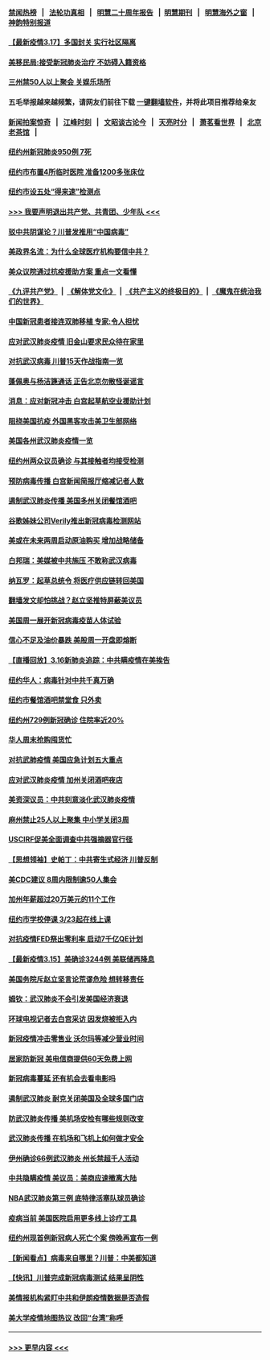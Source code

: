 #### [禁闻热榜](热点新闻.md?=0)  &nbsp;&nbsp;|&nbsp;&nbsp; [法轮功真相](https://github.com/gfw-breaker/truth/blob/master/README.md?=0) &nbsp;&nbsp;|&nbsp;&nbsp; [明慧二十周年报告](https://github.com/gfw-breaker/mh-reports/blob/master/README.md?=0) &nbsp;&nbsp;|&nbsp;&nbsp;[明慧期刊](https://github.com/gfw-breaker/mh-qikan) &nbsp;&nbsp;|&nbsp;&nbsp; [明慧海外之窗](https://github.com/gfw-breaker/mh-news/blob/master/README.md?=0) &nbsp;&nbsp;|&nbsp;&nbsp; [神韵特别报道](https://github.com/gfw-breaker/mh-news/blob/master/shenyun.md?=0)
#### [【最新疫情3.17】多国封关 实行社区隔离](../pages/nsc412/n11945621.md?t=03171502) 
#### [美移民局:接受新冠肺炎治疗 不妨碍入籍资格](../pages/nsc412/n11946121.md?t=03171502) 
#### [三州禁50人以上聚会  关娱乐场所](../pages/nsc412/n11946100.md?t=03171502) 
#### 五毛举报越来越频繁，请网友们前往下载 [一键翻墙软件](https://github.com/gfw-breaker/ssr-accounts)，并将此项目推荐给亲友
#### [新闻拍案惊奇](https://github.com/gfw-breaker/banned-news/blob/master/pages/link4.md) &nbsp;&nbsp;|&nbsp;&nbsp; [江峰时刻](https://github.com/gfw-breaker/banned-news/blob/master/pages/link4.md) &nbsp;&nbsp;|&nbsp;&nbsp; [文昭谈古论今](https://github.com/gfw-breaker/banned-news/blob/master/pages/link4.md) &nbsp;&nbsp;|&nbsp;&nbsp; [天亮时分](https://github.com/gfw-breaker/banned-news/blob/master/pages/link4.md) &nbsp;&nbsp;|&nbsp;&nbsp; [萧茗看世界](https://github.com/gfw-breaker/banned-news/blob/master/pages/link4.md) &nbsp;&nbsp;|&nbsp;&nbsp; [北京老茶馆](https://github.com/gfw-breaker/banned-news/blob/master/pages/link4.md) &nbsp;&nbsp;|&nbsp;&nbsp; 
#### [纽约州新冠肺炎950例 7死](../pages/nsc412/n11946095.md?t=03171502) 
#### [纽约市布置4所临时医院 准备1200多张床位](../pages/nsc412/n11946092.md?t=03171502) 
#### [纽约市设五处“得来速”检测点](../pages/nsc412/n11946087.md?t=03171502) 
#### [>>> 我要声明退出共产党、共青团、少年队 <<<](https://github.com/begood0513/goodnews/blob/master/quit/letter.md) 
#### [驳中共阴谋论？川普发推用“中国病毒”](../pages/nsc412/n11945945.md?t=03171502) 
#### [美政界名流：为什么全球医疗机构要信中共？](../pages/nsc412/n11945479.md?t=03171502) 
#### [美众议院通过抗疫援助方案 重点一文看懂](../pages/nsc412/n11945750.md?t=03171502) 
#### [《九评共产党》](https://github.com/begood0513/9ping.md/blob/master/README.md) &nbsp;|&nbsp; [《解体党文化》](../../../../jtdwh.md/blob/master/README.md)  &nbsp;|&nbsp; [《共产主义的终极目的》](../../../../gczydzjmd.md/blob/master/README.md) &nbsp;|&nbsp; [《魔鬼在统治我们的世界》](../../../../mgztzwmdsj.md/blob/master/README.md) 
#### [中国新冠患者接连双肺移植 专家:令人担忧](../pages/nsc412/n11945516.md?t=03171502) 
#### [应对武汉肺炎疫情 旧金山要求民众待在家里](../pages/nsc412/n11945757.md?t=03171502) 
#### [对抗武汉病毒 川普15天作战指南一览](../pages/nsc412/n11945503.md?t=03171502) 
#### [蓬佩奥与杨洁篪通话 正告北京勿散怪诞谣言](../pages/nsc412/n11945291.md?t=03171502) 
#### [消息：应对新冠冲击 白宫起草航空业援助计划](../pages/nsc412/n11945237.md?t=03171502) 
#### [阻挠美国抗疫 外国黑客攻击美卫生部网络](../pages/nsc412/n11945190.md?t=03171502) 
#### [美国各州武汉肺炎疫情一览](../pages/nsc412/n11944066.md?t=03171502) 
#### [纽约州两众议员确诊 与其接触者均接受检测](../pages/nsc412/n11944930.md?t=03171502) 
#### [预防病毒传播 白宫新闻简报厅缩减记者人数](../pages/nsc412/n11945023.md?t=03171502) 
#### [遏制武汉肺炎传播 美国多州关闭餐馆酒吧](../pages/nsc412/n11944857.md?t=03171502) 
#### [谷歌姊妹公司Verily推出新冠病毒检测网站](../pages/nsc412/n11945017.md?t=03171502) 
#### [美或在未来两周启动原油购买 增加战略储备](../pages/nsc412/n11944956.md?t=03171502) 
#### [白邦瑞：美媒被中共施压 不敢称武汉病毒](../pages/nsc412/n11944815.md?t=03171502) 
#### [纳瓦罗：起草总统令 将医疗供应链转回美国](../pages/nsc412/n11944808.md?t=03171502) 
#### [翻墙发文却怕挑战？赵立坚推特屏蔽美议员](../pages/nsc412/n11944758.md?t=03171502) 
#### [美国周一展开新冠病毒疫苗人体试验](../pages/nsc412/n11944761.md?t=03171502) 
#### [信心不足及油价暴跌 美股周一开盘即熔断](../pages/nsc412/n11944728.md?t=03171502) 
#### [【直播回放】3.16新肺炎追踪：中共瞒疫情在美挨告](../pages/nsc412/n11944429.md?t=03171502) 
#### [纽约华人：病毒针对中共千真万确](../pages/nsc412/n11942905.md?t=03171502) 
#### [纽约市餐馆酒吧禁堂食  只外卖](../pages/nsc412/n11943729.md?t=03171502) 
#### [纽约州729例新冠确诊  住院率近20%](../pages/nsc412/n11943724.md?t=03171502) 
#### [华人周末抢购囤货忙](../pages/nsc412/n11943687.md?t=03171502) 
#### [对抗武肺疫情 美国应急计划五大重点](../pages/nsc412/n11943193.md?t=03171502) 
#### [应对武汉肺炎疫情 加州关闭酒吧夜店](../pages/nsc412/n11943540.md?t=03171502) 
#### [美资深议员：中共刻意淡化武汉肺炎疫情](../pages/nsc412/n11943061.md?t=03171502) 
#### [麻州禁止25人以上聚集   中小学关闭3周](../pages/nsc412/n11943154.md?t=03171502) 
#### [USCIRF促美全面调查中共强摘器官行径](../pages/nsc412/n11942904.md?t=03171502) 
#### [【思想领袖】史帕丁：中共寄生式经济 川普反制](../pages/nsc412/n11805341.md?t=03171502) 
#### [美CDC建议 8周内限制逾50人集会](../pages/nsc412/n11942944.md?t=03171502) 
#### [加州年薪超过20万美元的11个工作](../pages/nsc412/n11919113.md?t=03171502) 
#### [纽约市学校停课   3/23起在线上课](../pages/nsc412/n11942804.md?t=03171502) 
#### [对抗疫情FED祭出零利率 启动7千亿QE计划](../pages/nsc412/n11942782.md?t=03171502) 
#### [【最新疫情3.15】美确诊3244例 美联储再降息](../pages/nsc412/n11940988.md?t=03171502) 
#### [美国务院斥赵立坚言论荒谬危险 想转移责任](../pages/nsc412/n11942518.md?t=03171502) 
#### [姆钦：武汉肺炎不会引发美国经济衰退](../pages/nsc412/n11942530.md?t=03171502) 
#### [环球电视记者去白宫采访 因发烧被拒入内](../pages/nsc412/n11942516.md?t=03171502) 
#### [新冠疫情冲击零售业 沃尔玛等减少营业时间](../pages/nsc412/n11942454.md?t=03171502) 
#### [居家防新冠 美电信商提供60天免费上网](../pages/nsc412/n11942457.md?t=03171502) 
#### [新冠病毒蔓延 还有机会去看电影吗](../pages/nsc412/n11942385.md?t=03171502) 
#### [遏制武汉肺炎 耐克关闭美国及全球多国门店](../pages/nsc412/n11942366.md?t=03171502) 
#### [防武汉肺炎传播 美机场安检有哪些规则改变](../pages/nsc412/n11939497.md?t=03171502) 
#### [武汉肺炎传播 在机场和飞机上如何做才安全](../pages/nsc412/n11928171.md?t=03171502) 
#### [伊州确诊66例武汉肺炎 州长禁超千人活动](../pages/nsc412/n11941564.md?t=03171502) 
#### [中共隐瞒疫情 美议员：美商应速撤离大陆](../pages/nsc412/n11941407.md?t=03171502) 
#### [NBA武汉肺炎第三例 底特律活塞队球员确诊](../pages/nsc412/n11941282.md?t=03171502) 
#### [疫病当前 美国医院启用更多线上诊疗工具](../pages/nsc412/n11941300.md?t=03171502) 
#### [纽约州现首例新冠病人死亡个案  傍晚再宣布一例](../pages/nsc412/n11941340.md?t=03171502) 
#### [【新闻看点】病毒来自哪里？川普：中美都知道](../pages/nsc412/n11940769.md?t=03171502) 
#### [【快讯】川普完成新冠病毒测试 结果呈阴性](../pages/nsc412/n11941045.md?t=03171502) 
#### [美情报机构紧盯中共和伊朗疫情数据是否造假](../pages/nsc412/n11940875.md?t=03171502) 
#### [美大学疫情地图热议 改回“台湾”称呼](../pages/nsc412/n11940365.md?t=03171502) 

----
#### [ >>> 更早内容 <<< ](../indexes/nsc412-earlier.md)
